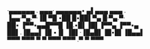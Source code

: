 ·▄▄▄▄▄▄ . ▄▄▄· ▄▄▄▄▄▄• ▄▌▄▄▄  ▄▄▄ .    
▐▄▄·▀▄.▀·▐█ ▀█ •██  █▪██▌▀▄ █·▀▄.▀·    
██▪ ▐▀▀▪▄▄█▀▀█  ▐█.▪█▌▐█▌▐▀▀▄ ▐▀▀▪▄    
██▌.▐█▄▄▌▐█ ▪▐▌ ▐█▌·▐█▄█▌▐█•█▌▐█▄▄▌    
▀▀▀  ▀▀▀  ▀  ▀  ▀▀▀  ▀▀▀ .▀  ▀ ▀▀▀     